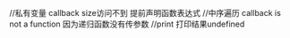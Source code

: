 //私有变量 callback size访问不到 提前声明函数表达式
//中序遍历 callback is not a function 因为递归函数没有传参数
//print 打印结果undefined
